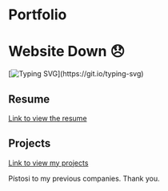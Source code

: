 # Portfolio

# Website Down 😞


[![Typing SVG](https://readme-typing-svg.herokuapp.com?color=F71F1F&size=30&width=870&lines=Something+went+wrong.+Currently+under+maintenance.)](https://git.io/typing-svg)

## Resume
<div>
	<a href="https://standardresume.co/r/noname" target="_blank">Link to view the resume</a>
</div>

## Projects
<div>
	<a href="https://doraemonxxx.github.io/project-list/" target="_blank">Link to view my projects</a>
	<p>Pístosi to my previous companies. Thank you.</p>
</div>
